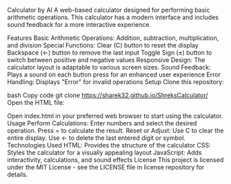 Calculator by AI
A web-based calculator designed for performing basic arithmetic operations. This calculator has a modern interface and includes sound feedback for a more interactive experience.

Features
Basic Arithmetic Operations: Addition, subtraction, multiplication, and division
Special Functions:
Clear (C) button to reset the display
Backspace (←) button to remove the last input
Toggle Sign (±) button to switch between positive and negative values
Responsive Design: The calculator layout is adaptable to various screen sizes.
Sound Feedback: Plays a sound on each button press for an enhanced user experience
Error Handling: Displays "Error" for invalid operations
Setup
Clone this repository:

bash
Copy code
git clone https://sharek32.github.io/ShreksCalculator/
Open the HTML file:

Open index.html in your preferred web browser to start using the calculator.
Usage
Perform Calculations:
Enter numbers and select the desired operation.
Press = to calculate the result.
Reset or Adjust:
Use C to clear the entire display.
Use ← to delete the last entered digit or symbol.
Technologies Used
HTML: Provides the structure of the calculator
CSS: Styles the calculator for a visually appealing layout
JavaScript: Adds interactivity, calculations, and sound effects
License
This project is licensed under the MIT License - see the LICENSE file in license repository for details.
